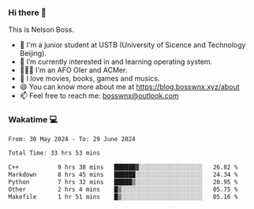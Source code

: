 ### Hi there 👋

<!--
**bosswnx/bosswnx** is a ✨ _special_ ✨ repository because its `README.md` (this file) appears on your GitHub profile.

Here are some ideas to get you started:

- 🔭 I’m currently working on ...
- 🌱 I’m currently learning ...
- 👯 I’m looking to collaborate on ...
- 🤔 I’m looking for help with ...
- 💬 Ask me about ...
- 📫 How to reach me: ...
- 😄 Pronouns: ...
- ⚡ Fun fact: ...
-->

This is Nelson Boss.

- 🏫 I'm a junior student at USTB (University of Sicence and Technology Beijing).
- 🌱 I’m currently interested in and learning operating system.
- 🧑🏻‍💻 I'm an AFO OIer and ACMer.
- 🥰 I love movies, books, games and musics.
- 😄 You can know more about me at https://blog.bosswnx.xyz/about
- 📫 Feel free to reach me: bosswnx@outlook.com

### Wakatime 💻

<!--START_SECTION:waka-->

```txt
From: 30 May 2024 - To: 29 June 2024

Total Time: 33 hrs 53 mins

C++           9 hrs 38 mins   ██████▓░░░░░░░░░░░░░░░░░░   26.82 %
Markdown      8 hrs 45 mins   ██████░░░░░░░░░░░░░░░░░░░   24.34 %
Python        7 hrs 32 mins   █████▒░░░░░░░░░░░░░░░░░░░   20.95 %
Other         2 hrs 4 mins    █▒░░░░░░░░░░░░░░░░░░░░░░░   05.75 %
Makefile      1 hr 51 mins    █▒░░░░░░░░░░░░░░░░░░░░░░░   05.16 %
```

<!--END_SECTION:waka-->
